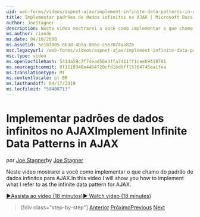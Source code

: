 ```yaml
---
uid: web-forms/videos/aspnet-ajax/implement-infinite-data-patterns-in-ajax
title: Implementar padrões de dados infinitos no AJAX | Microsoft Docs
author: JoeStagner
description: Neste vídeo mostrarei a você como implementar o que chamo do padrão de dados infinitos para AJAX.
ms.author: riande
ms.date: 04/10/2008
ms.assetid: 5e18f005-8b3d-4b9a-866c-c567874aa826
msc.legacyurl: /web-forms/videos/aspnet-ajax/implement-infinite-data-patterns-in-ajax
msc.type: video
ms.openlocfilehash: 5414a59c7f74ead56e3ffa7411ff1ceeb9419701
ms.sourcegitcommit: 0f1119340e4464720cfd16d0ff15764746ea1fea
ms.translationtype: MT
ms.contentlocale: pt-BR
ms.lasthandoff: 04/17/2019
ms.locfileid: "59408713"
---
```

# <a name="implement-infinite-data-patterns-in-ajax"></a><span data-ttu-id="b236c-103">Implementar padrões de dados infinitos no AJAX</span><span class="sxs-lookup"><span data-stu-id="b236c-103">Implement Infinite Data Patterns in AJAX</span></span>

<span data-ttu-id="b236c-104">por [Joe Stagner](https://github.com/JoeStagner)</span><span class="sxs-lookup"><span data-stu-id="b236c-104">by [Joe Stagner](https://github.com/JoeStagner)</span></span>

<span data-ttu-id="b236c-105">Neste vídeo mostrarei a você como implementar o que chamo do padrão de dados infinitos para AJAX.</span><span class="sxs-lookup"><span data-stu-id="b236c-105">In this video I will show you how to implement what I refer to as the infinite data pattern for AJAX.</span></span>

[<span data-ttu-id="b236c-106">&#9654;Assista ao vídeo (18 minutos)</span><span class="sxs-lookup"><span data-stu-id="b236c-106">&#9654; Watch video (18 minutes)</span></span>](https://channel9.msdn.com/Blogs/ASP-NET-Site-Videos/implement-infinite-data-patterns-in-ajax)

> [!div class="step-by-step"]
> <span data-ttu-id="b236c-107">[Anterior](use-aspnet-ajax-cascading-drop-down-control-to-access-a-database.md)
> [Próximo](basic-aspnet-authentication-in-an-ajax-enabled-application.md)</span><span class="sxs-lookup"><span data-stu-id="b236c-107">[Previous](use-aspnet-ajax-cascading-drop-down-control-to-access-a-database.md)
[Next](basic-aspnet-authentication-in-an-ajax-enabled-application.md)</span></span>

